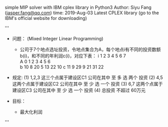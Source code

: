 simple MIP solver with IBM cplex library in Python3
Author: Siyu Fang (jasper.fang@qq.com)
time: 2019-Aug-03 Latest CPLEX library (go to the IBM's official website for downloading)

'''
 - 问题： (Mixed Integer Linear Programming)
	 - 公司于7个地点选址投资，令地点集合为A，每个地点i有不同的投资数额b(i)，和不同的年利润c(i)，对应下表：
		 i   1     2     3     4     5     6     7   
		 A   0     1     2     3     4     5     6  
		 b   10    8     20    5     13    22    10
		 c   11    9     29    9     21    31    22

 - 规定:
	(1) 1,2,3 这三个点属于建设区C1  公司在其中  至 多 选 两个 投资
	(2) 4,5   这两个点属于建设区C2  公司在其中  至 少 选 一个 投资
	(3) 6,7   这两个点属于建设区C3  公司在其中  至 少 选 一个 投资
	(4) 总投资 不超过 60万元

 - 目标：
	 - 最大化利润

'''
